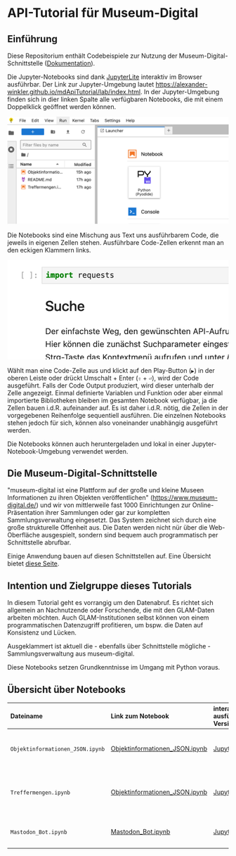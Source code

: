 # API-Tutorial für Museum-Digital

## Einführung

Diese Repositorium enthält Codebeispiele zur Nutzung der Museum-Digital-Schnittstelle ([Dokumentation](https://nat.museum-digital.de/swagger)).

Die Jupyter-Notebooks sind dank [JupyterLite](https://jupyterlite.readthedocs.io) interaktiv im Browser ausführbar. Der Link zur Jupyter-Umgebung lautet <https://alexander-winkler.github.io/mdApiTutorial/lab/index.html>. In der Jupyter-Umgebung finden sich in dier linken Spalte alle verfügbaren Notebooks, die mit einem Doppelklick geöffnet werden können.

![](img/JupyterLite_start.png)

Die Notebooks sind eine Mischung aus Text uns ausführbarem Code, die jeweils in eigenen Zellen stehen. Ausführbare Code-Zellen erkennt man an den eckigen Klammern links.

![](img/JupyterLite_CodeCell.png)

Wählt man eine Code-Zelle aus und klickt auf den Play-Button (`▶`) in der oberen Leiste oder drückt Umschalt + Enter (`⇧` + `⏎`), wird der Code ausgeführt.
Falls der Code Output produziert, wird dieser unterhalb der Zelle angezeigt.
Einmal definierte Variablen und Funktion oder aber einmal importierte Bibliotheken bleiben im gesamten Notebook verfügbar, ja die Zellen bauen i.d.R. aufeinander auf.
Es ist daher i.d.R. nötig, die Zellen in der vorgegebenen Reihenfolge sequentiell ausführen.
Die einzelnen Notebooks stehen jedoch für sich, können also voneinander unabhängig ausgeführt werden.

Die Notebooks können auch heruntergeladen und lokal in einer Jupyter-Notebook-Umgebung verwendet werden.

## Die Museum-Digital-Schnittstelle

"museum-digital ist eine Plattform auf der große und kleine Museen Informationen zu ihren Objekten veröffentlichen" (https://www.museum-digital.de/) und wir von mittlerweile fast 1000 Einrichtungen zur Online-Präsentation ihrer Sammlungen oder gar zur kompletten Sammlungsverwaltung eingesetzt.
Das System zeichnet sich durch eine große strukturelle Offenheit aus.
Die Daten werden nicht nür über die Web-Oberfläche ausgespielt, sondern sind bequem auch programmatisch per Schnittstelle abrufbar.

Einige Anwendung bauen auf diesen Schnittstellen auf. Eine Übersicht bietet [diese Seite](https://de.handbook.museum-digital.info/misc/API-basierte-Anwendungen.html).

## Intention und Zielgruppe dieses Tutorials

In diesem Tutorial geht es vorrangig um den Datenabruf. Es richtet sich allgemein an Nachnutzende oder Forschende, die mit den GLAM-Daten arbeiten möchten.
Auch GLAM-Institutionen selbst können von einem programmatischen Datenzugriff profitieren, um bspw. die Daten auf Konsistenz und Lücken.

Ausgeklammert ist aktuell die - ebenfalls über Schnittstelle mögliche - Sammlungsverwaltung aus museum-digital.

Diese Notebooks setzen Grundkenntnisse im Umgang mit Python voraus.


## Übersicht über Notebooks

| Dateiname | Link zum Notebook | interaktiv ausführbare Version | Inhalt |
|:---|:--|:--|:----|
| `Objektinformationen_JSON.ipynb` | [Objektinformationen_JSON.ipynb](content/Objektinformationen_JSON.ipynb) | [JupyterLite](https://alexander-winkler.github.io/mdApiTutorial/lab/index.html?path=Objektinformationen_JSON.ipynb) | Abruf von Metadaten zu einzelnen Objekten im JSON-Format | 
| `Treffermengen.ipynb` | [Objektinformationen_JSON.ipynb](content/Treffermengen.ipynb) | [JupyterLite](https://alexander-winkler.github.io/mdApiTutorial/lab/index.html?path=Treffermengen.ipynb) | Abruf größerer Treffermengen (per Iteration), Erstellen eines Dumps, Statistiken |
| `Mastodon_Bot.ipynb` | [Mastodon_Bot.ipynb](content/Mastodon_Bot.ipynb) | [JupyterLite](https://alexander-winkler.github.io/mdApiTutorial/lab/index.html?path=Mastodon_Bot.ipynb) | Erstellen eines Mastodon-Bots mit [Autodone](https://autodone.idh.uni-koeln.de/) |
